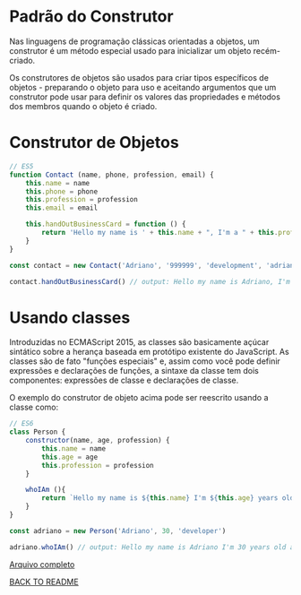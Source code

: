 # Padrão do Construtor

Nas linguagens de programação clássicas orientadas a objetos, um construtor é um método especial usado para inicializar um objeto recém-criado.

Os construtores de objetos são usados ​​para criar tipos específicos de objetos - preparando o objeto para uso e aceitando argumentos que um construtor pode usar para definir os valores das propriedades e métodos dos membros quando o objeto é criado.

# Construtor de Objetos

```javascript
// ES5
function Contact (name, phone, profession, email) {
    this.name = name
    this.phone = phone
    this.profession = profession
    this.email = email

    this.handOutBusinessCard = function () {
        return 'Hello my name is ' + this.name + ", I'm a " + this.profession + ', my phone is ' + this.phone + ' and my email address is ' + this.email
    }
}

const contact = new Contact('Adriano', '999999', 'development', 'adriano@email.com')

contact.handOutBusinessCard() // output: Hello my name is Adriano, I'm a development, my phone is 999999 and my email address is adriano@email.com
```

# Usando classes

Introduzidas no ECMAScript 2015, as classes são basicamente açúcar sintático sobre a herança baseada em protótipo existente do JavaScript. As classes são de fato "funções especiais" e, assim como você pode definir expressões e declarações de funções, a sintaxe da classe tem dois componentes: expressões de classe e declarações de classe.

O exemplo do construtor de objeto acima pode ser reescrito usando a classe como:

```javascript
// ES6
class Person {
    constructor(name, age, profession) {
        this.name = name
        this.age = age
        this.profession = profession
    }

    whoIAm (){
        return `Hello my name is ${this.name} I'm ${this.age} years old and I'm a ${this.profession}`
    }
}

const adriano = new Person('Adriano', 30, 'developer')

adriano.whoIAm() // output: Hello my name is Adriano I'm 30 years old and I'm a developer

```

[Arquivo completo](../exemples/Constructor.js)

[BACK TO README](../README.md)